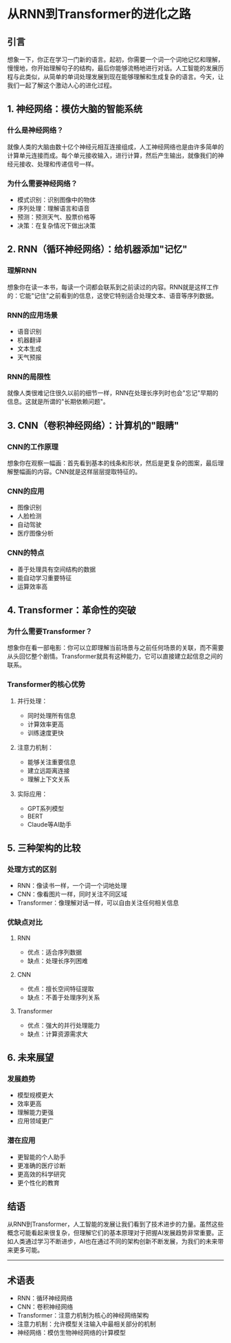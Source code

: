 # 从RNN到Transformer的进化之路

## 引言
想象一下，你正在学习一门新的语言。起初，你需要一个词一个词地记忆和理解，慢慢地，你开始理解句子的结构，最后你能够流畅地进行对话。人工智能的发展历程与此类似，从简单的单词处理发展到现在能够理解和生成复杂的语言。今天，让我们一起了解这个激动人心的进化过程。

## 1. 神经网络：模仿大脑的智能系统

### 什么是神经网络？
就像人类的大脑由数十亿个神经元相互连接组成，人工神经网络也是由许多简单的计算单元连接而成。每个单元接收输入，进行计算，然后产生输出，就像我们的神经元接收、处理和传递信号一样。

### 为什么需要神经网络？
- 模式识别：识别图像中的物体
- 序列处理：理解语言和语音
- 预测：预测天气、股票价格等
- 决策：在复杂情况下做出决策

## 2. RNN（循环神经网络）：给机器添加"记忆"

### 理解RNN
想象你在读一本书，每读一个词都会联系到之前读过的内容。RNN就是这样工作的：它能"记住"之前看到的信息，这使它特别适合处理文本、语音等序列数据。

### RNN的应用场景
- 语音识别
- 机器翻译
- 文本生成
- 天气预报

### RNN的局限性
就像人类很难记住很久以前的细节一样，RNN在处理长序列时也会"忘记"早期的信息。这就是所谓的"长期依赖问题"。

## 3. CNN（卷积神经网络）：计算机的"眼睛"

### CNN的工作原理
想象你在观察一幅画：首先看到基本的线条和形状，然后是更复杂的图案，最后理解整幅画的内容。CNN就是这样层层提取特征的。

### CNN的应用
- 图像识别
- 人脸检测
- 自动驾驶
- 医疗图像分析

### CNN的特点
- 善于处理具有空间结构的数据
- 能自动学习重要特征
- 运算效率高

## 4. Transformer：革命性的突破

### 为什么需要Transformer？
想象你在看一部电影：你可以立即理解当前场景与之前任何场景的关联，而不需要从头回忆整个剧情。Transformer就具有这种能力，它可以直接建立起信息之间的联系。

### Transformer的核心优势
1. 并行处理：
   - 同时处理所有信息
   - 计算效率更高
   - 训练速度更快

2. 注意力机制：
   - 能够关注重要信息
   - 建立远距离连接
   - 理解上下文关系

3. 实际应用：
   - GPT系列模型
   - BERT
   - Claude等AI助手

## 5. 三种架构的比较

### 处理方式的区别
- RNN：像读书一样，一个词一个词地处理
- CNN：像看图片一样，同时关注不同区域
- Transformer：像理解对话一样，可以自由关注任何相关信息

### 优缺点对比
1. RNN
   - 优点：适合序列数据
   - 缺点：处理长序列困难

2. CNN
   - 优点：擅长空间特征提取
   - 缺点：不善于处理序列关系

3. Transformer
   - 优点：强大的并行处理能力
   - 缺点：计算资源需求大

## 6. 未来展望

### 发展趋势
- 模型规模更大
- 效率更高
- 理解能力更强
- 应用领域更广

### 潜在应用
- 更智能的个人助手
- 更准确的医疗诊断
- 更高效的科学研究
- 更个性化的教育

## 结语
从RNN到Transformer，人工智能的发展让我们看到了技术进步的力量。虽然这些概念可能看起来很复杂，但理解它们的基本原理对于把握AI发展趋势非常重要。正如人类通过学习不断进步，AI也在通过不同的架构创新不断发展，为我们的未来带来更多可能。

---

## 术语表
- RNN：循环神经网络
- CNN：卷积神经网络
- Transformer：注意力机制为核心的神经网络架构
- 注意力机制：允许模型关注输入中最相关部分的机制
- 神经网络：模仿生物神经网络的计算模型